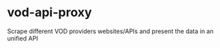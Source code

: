 vod-api-proxy
=============

Scrape different VOD providers websites/APIs and present the data in an unified API